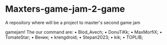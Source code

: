 # Maxters-game-jam-2-game
A repository where will be a project to maxter's second game jam

gamejam! 
The our command are:
• Blod_Avech;
• DonuTiKk;
• MaxMorfiX;
• TomateStar;
• Веник;
• krengdroid;
• Stepan2023;
• kik;
• TOPLIB;
